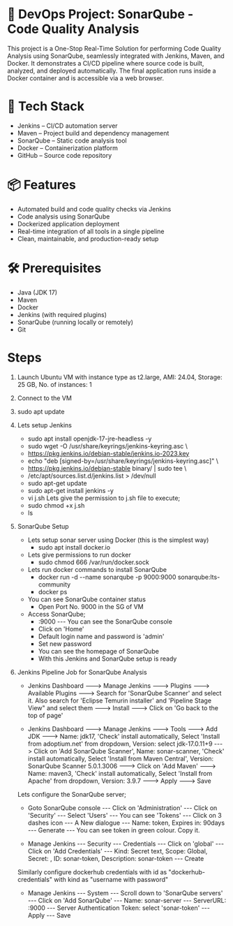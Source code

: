 # 🚀 DevOps Project: SonarQube - Code Quality Analysis
This project is a One-Stop Real-Time Solution for performing Code Quality Analysis using SonarQube, seamlessly integrated with Jenkins, Maven, and Docker. It demonstrates a CI/CD pipeline where source code is built, analyzed, and deployed automatically. The final application runs inside a Docker container and is accessible via a web browser.
# 🧩 Tech Stack
- Jenkins – CI/CD automation server
- Maven – Project build and dependency management
- SonarQube – Static code analysis tool
- Docker – Containerization platform
- GitHub – Source code repository
# 📦 Features
- Automated build and code quality checks via Jenkins
- Code analysis using SonarQube
- Dockerized application deployment
- Real-time integration of all tools in a single pipeline
- Clean, maintainable, and production-ready setup
# 🛠️ Prerequisites
- Java (JDK 17)
- Maven
- Docker
- Jenkins (with required plugins)
- SonarQube (running locally or remotely)
- Git
# Steps 
1. Launch Ubuntu VM with instance type as t2.large, AMI: 24.04, Storage: 25 GB, No. of instances: 1
2. Connect to the VM
3. sudo apt update
4. Lets setup Jenkins
   - sudo apt install openjdk-17-jre-headless -y
   - sudo wget -O /usr/share/keyrings/jenkins-keyring.asc \
   - https://pkg.jenkins.io/debian-stable/jenkins.io-2023.key
   - echo "deb [signed-by=/usr/share/keyrings/jenkins-keyring.asc]" \
   - https://pkg.jenkins.io/debian-stable binary/ | sudo tee \
   - /etc/apt/sources.list.d/jenkins.list > /dev/null
   - sudo apt-get update
   - sudo apt-get install jenkins -y
   - vi j.sh <Paste the above commands>
   Lets give the permission to j.sh file to execute;
   - sudo chmod +x j.sh
   - ls
5. SonarQube Setup
   - Lets setup sonar server using Docker (this is the simplest way)
     - sudo apt install docker.io
   - Lets give permissions to run docker
     - sudo chmod 666 /var/run/docker.sock
   - Lets run docker commands to install SonarQube
     - docker run -d --name sonarqube -p 9000:9000 sonarqube:lts-community
     - docker ps
   - You can see SonarQube container status
     - Open Port No. 9000 in the SG of VM
   - Access SonarQube;
     - <publicip>:9000 --- You can see the SonarQube console
     - Click on 'Home'
     - Default login name and password is 'admin'
     - Set new password
     - You can see the homepage of SonarQube 
     - With this Jenkins and SonarQube setup is ready
6. Jenkins Pipeline Job for SonarQube Analysis
   - Jenkins Dashboard ---> Manage Jenkins ---> Plugins ---> Available Plugins ---> Search for 'SonarQube Scanner' and select it. Also search for 'Eclipse Temurin installer' and 'Pipeline Stage View" and select them ---> Install ---> Click on 'Go back to the top of page'

   - Jenkins Dashboard ---> Manage Jenkins ---> Tools ---> Add JDK ---> Name: jdk17, 'Check' install automatically, Select 'Install from adoptium.net' from dropdown, Version: select jdk-17.0.11+9 ---> Click on 'Add SonarQube Scanner', Name: sonar-scanner, 'Check' install automatically, Select 'Install from Maven Central', Version: SonarQube Scanner 5.0.1.3006 ---> Click on 'Add Maven' ---> Name:  maven3,  'Check' install automatically, Select 'Install from Apache' from dropdown, Version: 3.9.7 ---> Apply ---> Save

   Lets configure the SonarQube server;
   - Goto SonarQube console --- Click on 'Administration' --- Click on 'Security' --- Select 'Users' --- You can see 'Tokens' --- Click on 3 dashes icon --- A New dialogue --- Name: token, Expires in: 90days --- Generate --- You can see token in green colour. Copy it. 

   - Manage Jenkins --- Security --- Credentials --- Click on 'global' --- Click on 'Add Credentials' --- Kind: Secret text, Scope: Global, Secret: <Paste the token copied from SonarQube console>, ID: sonar-token, Description: sonar-token --- Create

   Similarly configure dockerhub credentials with id as "dockerhub-credentials" with kind as "username with password"

   - Manage Jenkins --- System --- Scroll down to 'SonarQube servers' --- Click on 'Add SonarQube' --- Name: sonar-server --- ServerURL: <PublicIPofSQinstalledVM>:9000 --- Server Authentication Token: select 'sonar-token' --- Apply --- Save

